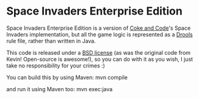 Space Invaders Enterprise Edition
=================================
Space Invaders Enterprise Edition is a version of [Coke and Code](http://www.cokeandcode.com/spaceinvaderstutorial)'s Space Invaders implementation, but all the game logic is represented as a [Drools](http://www.jboss.org/drools) rule file, rather than written in Java.

This code is released under a [BSD license](http://creativecommons.org/licenses/BSD/) (as was the original code from Kevin! Open-source is awesome!), so you can do with it as you wish, I just take no responsibility for your crimes :)

You can build this by using Maven:
	mvn compile 
	
and run it using Maven too:
	mvn exec:java